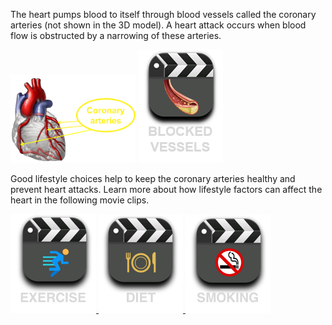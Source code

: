The heart pumps blood to itself through blood vessels called the coronary arteries (not shown in the 3D model). A heart attack occurs when blood flow is obstructed by a narrowing of these arteries.

![healthy](/img/coronary-heart.png)
<a href="#video-div" data-play="video">
<img id="blocked" src="/img/blockage.png" class="video-icon-tall"/>
</a>

Good lifestyle choices help to keep the coronary arteries healthy and prevent heart attacks. Learn more about how lifestyle factors can affect the heart in the following movie clips.

<div class="topic-img">
<a href="#video-div" data-play="video">
  <img id="exercise" src="img/exercise.png" class="video-icon"/>
</a>
<a href="#video-div" data-play="video">
  <img id="diet" src="img/diet.png" class="video-icon"/>
</a>
<a href="#video-div" data-play="video">
  <img id="smoking" src="img/smoking.png" class="video-icon"/>
</a>
</div>
